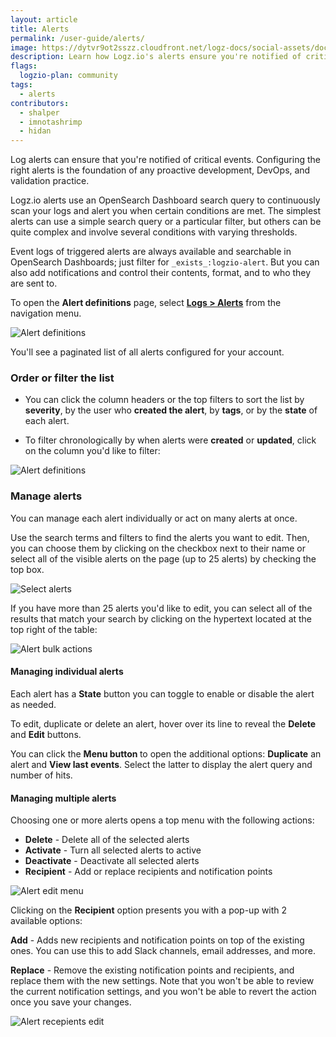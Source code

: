 ```yaml
---
layout: article
title: Alerts
permalink: /user-guide/alerts/
image: https://dytvr9ot2sszz.cloudfront.net/logz-docs/social-assets/docs-social.jpg
description: Learn how Logz.io's alerts ensure you're notified of critical events
flags:
  logzio-plan: community
tags:
  - alerts
contributors:
  - shalper
  - imnotashrimp
  - hidan
---
```



Log alerts can ensure that you're notified of critical events. Configuring the right alerts is the foundation of any proactive development, DevOps, and validation practice.

Logz.io alerts use an OpenSearch Dashboard search query to continuously scan your logs and alert you when certain conditions are met. The simplest alerts can use a simple search query or a particular filter, but others can be quite complex and involve several conditions with varying thresholds.

Event logs of triggered alerts are always available and searchable in OpenSearch Dashboards; just filter for `_exists_:logzio-alert`. But you can also add notifications and control their contents, format, and to who they are sent to.

To open the **Alert definitions** page,
select [**Logs > Alerts**](https://app.logz.io/#/dashboard/triggers/alert-definitions)
from the navigation menu.

![Alert definitions](https://dytvr9ot2sszz.cloudfront.net/logz-docs/alerts/alert-definitions-main.png)

You'll see a paginated list of all alerts configured for your account.


### Order or filter the list

* You can click the column headers or the top filters to sort the list by **severity**, by the user who **created the alert**, by **tags**, or by the **state** of each alert. 

* To filter chronologically by when alerts were **created** or **updated**, click on the column you'd like to filter:

![Alert definitions](https://dytvr9ot2sszz.cloudfront.net/logz-docs/alerts/alerts-updated-by-screenshot.png)


### Manage alerts

You can manage each alert individually or act on many alerts at once.

Use the search terms and filters to find the alerts you want to edit. Then, you can choose them by clicking on the checkbox next to their name or select all of the visible alerts on the page (up to 25 alerts) by checking the top box.

![Select alerts](https://dytvr9ot2sszz.cloudfront.net/logz-docs/alerts/select-alerts.gif)

If you have more than 25 alerts you'd like to edit, you can select all of the results that match your search by clicking on the hypertext located at the top right of the table:

![Alert bulk actions](https://dytvr9ot2sszz.cloudfront.net/logz-docs/alerts/select-all-alerts.png)


#### Managing individual alerts


Each alert has a **State** button you can toggle to enable or disable the alert as needed. 

To edit, duplicate or delete an alert, hover over its line to reveal the **Delete** and **Edit** buttons.

You can click the **Menu button <i class="li li-ellipsis-v"></i>** to open the additional options: **Duplicate** an alert and **View last events**. Select the latter to display the alert query and number of hits.

#### Managing multiple alerts

Choosing one or more alerts opens a top menu with the following actions:
 
* **Delete** - Delete all of the selected alerts
* **Activate** - Turn all selected alerts to active
* **Deactivate** - Deactivate all selected alerts
* **Recipient** - Add or replace recipients and notification points

![Alert edit menu](https://dytvr9ot2sszz.cloudfront.net/logz-docs/alerts/alert-edit-menu.png)

Clicking on the **Recipient** option presents you with a pop-up with 2 available options:

**Add** - Adds new recipients and notification points on top of the existing ones. You can use this to add Slack channels, email addresses, and more.

**Replace** - Remove the existing notification points and recipients, and replace them with the new settings. Note that you won't be able to review the current notification settings, and you won't be able to revert the action once you save your changes.

![Alert recepients edit](https://dytvr9ot2sszz.cloudfront.net/logz-docs/alerts/add-replace-alerts.png)